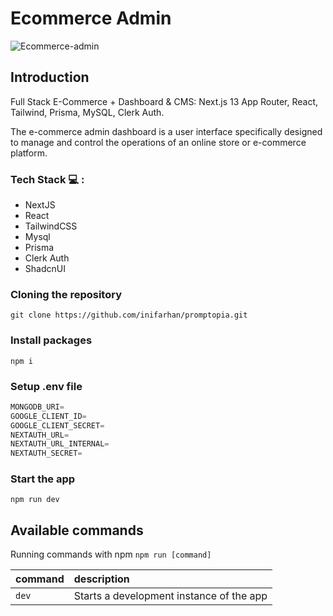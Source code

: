 # Ecommerce Admin

![Ecommerce-admin](https://i.postimg.cc/rczsW-CB4/ecommerce-admin.png)

## Introduction
Full Stack E-Commerce + Dashboard & CMS: Next.js 13 App Router, React, Tailwind, Prisma, MySQL, Clerk Auth.

The e-commerce admin dashboard is a user interface specifically designed to manage and control the operations of an online store or e-commerce platform.

### Tech Stack 💻 :
- NextJS
- React
- TailwindCSS
- Mysql
- Prisma
- Clerk Auth
- ShadcnUI

### Cloning the repository

```shell
git clone https://github.com/inifarhan/promptopia.git
```

### Install packages

```shell
npm i
```

### Setup .env file


```js
MONGODB_URI=
GOOGLE_CLIENT_ID=
GOOGLE_CLIENT_SECRET=
NEXTAUTH_URL=
NEXTAUTH_URL_INTERNAL=
NEXTAUTH_SECRET=
```

### Start the app

```shell
npm run dev
```

## Available commands

Running commands with npm `npm run [command]`

| command         | description                              |
| :-------------- | :--------------------------------------- |
| `dev`           | Starts a development instance of the app |
